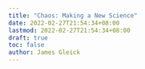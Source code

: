 ```yaml
---
title: "Chaos: Making a New Science"
date: 2022-02-27T21:54:34+08:00
lastmod: 2022-02-27T21:54:34+08:00
draft: true
toc: false
author: James Gleick
---
```

